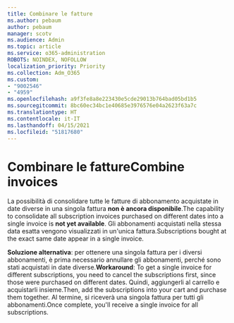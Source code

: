 ```yaml
---
title: Combinare le fatture
ms.author: pebaum
author: pebaum
manager: scotv
ms.audience: Admin
ms.topic: article
ms.service: o365-administration
ROBOTS: NOINDEX, NOFOLLOW
localization_priority: Priority
ms.collection: Adm_O365
ms.custom:
- "9002546"
- "4959"
ms.openlocfilehash: a9f3fe8a8e223430e5cde29013b764bad05bd1b5
ms.sourcegitcommit: 8bc60ec34bc1e40685e3976576e04a2623f63a7c
ms.translationtype: HT
ms.contentlocale: it-IT
ms.lasthandoff: 04/15/2021
ms.locfileid: "51817680"
---
```

# <a name="combine-invoices"></a><span data-ttu-id="a9e45-102">Combinare le fatture</span><span class="sxs-lookup"><span data-stu-id="a9e45-102">Combine invoices</span></span>

<span data-ttu-id="a9e45-103">La possibilità di consolidare tutte le fatture di abbonamento acquistate in date diverse in una singola fattura **non è ancora disponibile**.</span><span class="sxs-lookup"><span data-stu-id="a9e45-103">The capability to consolidate all subscription invoices purchased on different dates into a single invoice is **not yet available**.</span></span> <span data-ttu-id="a9e45-104">Gli abbonamenti acquistati nella stessa data esatta vengono visualizzati in un'unica fattura.</span><span class="sxs-lookup"><span data-stu-id="a9e45-104">Subscriptions bought at the exact same date appear in a single invoice.</span></span>

<span data-ttu-id="a9e45-105">**Soluzione alternativa**: per ottenere una singola fattura per i diversi abbonamenti, è prima necessario annullare gli abbonamenti, perché sono stati acquistati in date diverse.</span><span class="sxs-lookup"><span data-stu-id="a9e45-105">**Workaround**: To get a single invoice for different subscriptions, you need to cancel the subscriptions first, since those were purchased on different dates.</span></span> <span data-ttu-id="a9e45-106">Quindi, aggiungerli al carrello e acquistarli insieme.</span><span class="sxs-lookup"><span data-stu-id="a9e45-106">Then, add the subscriptions into your cart and purchase them together.</span></span> <span data-ttu-id="a9e45-107">Al termine, si riceverà una singola fattura per tutti gli abbonamenti.</span><span class="sxs-lookup"><span data-stu-id="a9e45-107">Once complete, you'll receive a single invoice for all subscriptions.</span></span>

